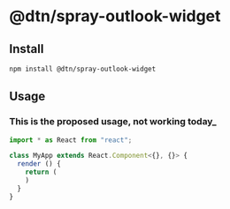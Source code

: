# @dtn/spray-outlook-widget

## Install

```sh
npm install @dtn/spray-outlook-widget
```

## Usage

### This is the proposed usage, not working today\_

```TypeScript
import * as React from "react";

class MyApp extends React.Component<{}, {}> {
  render () {
    return (
    )
  }
}
```
